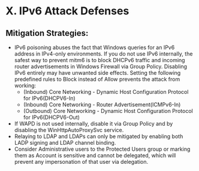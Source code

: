 # X. IPv6 Attack Defenses

## Mitigation Strategies:

- IPv6 poisoning abuses the fact that Windows queries for an IPv6 address in IPv4-only environments. If you do not use IPv6 internally, the safest way to prevent mitm6 is to block DHCPv6 traffic and incoming router advertisements in Windows Firewall via Group Policy. Disabling IPv6 entirely may have unwanted side effects. Setting the following predefined rules to Block instead of Allow prevents the attack from working:
    - (Inbound) Core Networking - Dynamic Host Configuration Protocol for IPv6(DHCPV6-In)
    - (Inbound) Core Networking - Router Advertisement(ICMPv6-In)
    - (Outbound) Core Networking - Dynamic Host Configuration Protocol for IPv6(DHCPV6-Out)
- If WAPD is not used internally, disable it via Group Policy and by disabling the WinHttpAutoProxySvc service.
- Relaying to LDAP and LDAPs can only be mitigated by enabling both LADP signing and LDAP channel binding.
- Consider Administrative users to the Protected Users group or marking them as Account is sensitive and cannot be delegated, which will prevent any impersonation of that user via delegation.